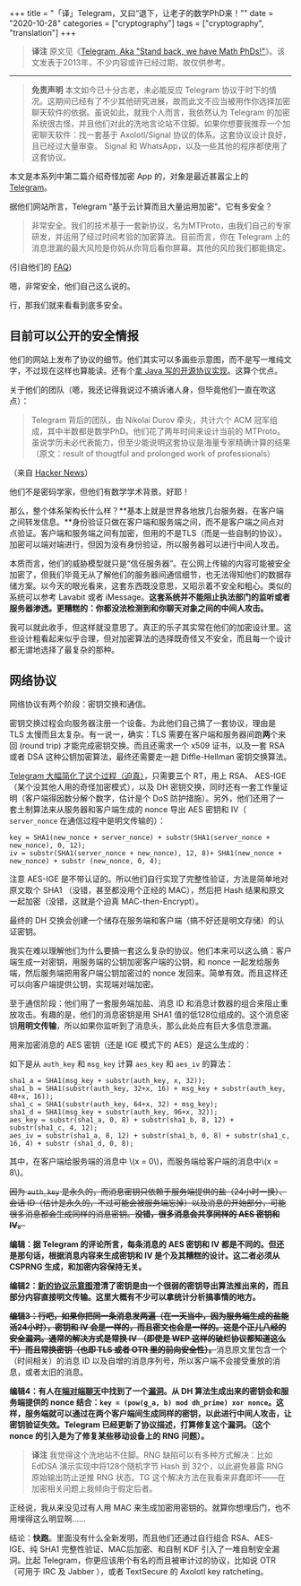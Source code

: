 +++
title = "「译」Telegram，又曰“退下，让老子的数学PhD来！”"
date = "2020-10-28"
categories = ["cryptography"]
tags = ["cryptography", "translation"]
+++

> **译注** 原文见《[Telegram, Aka "Stand back, we have Math PhDs!"](https://web.archive.org/web/20180420061726/http://unhandledexpression.com/2013/12/17/telegram-stand-back-we-know-maths/)》。该文发表于2013年，不少内容或许已经过期，故仅供参考。

---

> **免责声明** 本文如今已十分古老，未必能反应 Telegram 协议于时下的情况。这期间已经有了不少其他研究进展，故而此文不应当被用作你选择加密聊天软件的依据。虽说如此，就我个人而言，我依然认为 Telegram 的加密系统很古怪，并且他们对此的洗地言论站不住脚。如果你想要我推荐一个加密聊天软件：找一套基于 Axolotl/Signal 协议的体系。这套协议设计良好，且已经过大量审查。 Signal 和 WhatsApp，以及一些其他的程序都使用了这套协议。

本文是本系列中第二篇介绍奇怪加密 App 的，对象是最近甚嚣尘上的 [Telegram](https://telegram.org)。

据他们网站所言，Telegram “基于云计算而且大量运用加密”。它有多安全？

> 非常安全。我们的技术基于一套新协议，名为MTProto，由我们自己的专家研发，并运用了经过时间考验的加密算法。目前而言，你在 Telegram 上的消息泄漏的最大风险是你妈从你背后看你屏幕。其他的风险我们都能搞定。

(引自他们的 [FAQ](https://web.archive.org/web/20131210133113/http://telegram.org/faq#security))

嗯，非常安全，他们自己这么说的。

行，那我们就来看看到底多安全。

## 目前可以公开的安全情报

他们的网站上发布了协议的细节。他们其实可以多画些示意图，而不是写一堆纯文字，不过现在这样也算能读。还有个[拿 Java 写的开源协议实现](https://web.archive.org/web/20180420061726/https://github.com/ex3ndr/telegram-mt/)。这算个优点。

关于他们的团队（嗯，我还记得我说过不搞诉诸人身，但毕竟他们一直在吹这点）：

> Telegram 背后的团队，由 Nikolai Durov 牵头，共计六个 ACM 冠军组成，其中半数都是数学PhD。他们花了两年时间来设计当前的 MTProto。虽说学历未必代表能力，但至少能说明这套协议是海量专家精确计算的结果（原文：result of thougtful and prolonged work of professionals）

（来自 [Hacker News](https://web.archive.org/web/20180420061726/https://news.ycombinator.com/item?id=6916860)）

他们不是密码学家，但他们有数学学术背景。好耶！

那么，整个体系架构长什么样？**基本上就是世界各地放几台服务器，在客户端之间转发信息。**身份验证只做在客户端和服务端之间，而不是客户端之间点对点验证。客户端和服务端之间有加密，但用的不是TLS（而是一些自制的协议）。加密可以端对端进行，但因为没有身份验证，所以服务器可以进行中间人攻击。

本质而言，他们的威胁模型就只是“信任服务器”。在公网上传输的内容可能被安全加密了，但我们毕竟无从了解他们的服务器间通信细节，也无法得知他们的数据存储方案。以今天的眼光看来，这套东西既没意思，又昭示着不安全和粗心。类似的系统可以参考 Lavabit 或者 iMessage。**这套系统并不能阻止执法部门的监听或者服务器渗透。更糟糕的：你都没法检测到和你聊天对象之间的中间人攻击。**

我可以就此收手，但这样就没意思了。真正的乐子其实常在他们的加密设计里。这些设计粗看起来似乎合理，但对加密算法的选择既奇怪又不安全，而且每一个设计都无谓地选择了最复杂的那种。

## 网络协议

网络协议有两个阶段：密钥交换和通信。

密钥交换过程会向服务器注册一个设备。为此他们自己搞了一套协议，理由是 TLS 太慢而且太复杂。有一说一，确实：TLS 需要在客户端和服务器间跑**两**个来回 (round trip) 才能完成密钥交换。而且还需求一个 x509 证书，以及一套 RSA 或者 DSA 这种公钥加密算法，最终还需要走一趟 Diffle-Hellman 密钥交换算法。

[Telegram 大幅简化了这个过程（迫真）](https://web.archive.org/web/20180420061726/http://core.telegram.org/mtproto/auth_key)，只需要**三**个 RT，用上 RSA、 AES-IGE（某个没其他人用的奇怪加密模式），以及 DH 密钥交换，同时还有一套工作量证明（客户端得因数分解个数字，估计是个 DoS 防护措施）。另外，他们还用了一套土制算法来从服务器和客户端生成的 nonce 导出 AES 密钥和 IV（ `server_nonce` 在通信过程中是明文传输的）：

```
key = SHA1(new_nonce + server_nonce) + substr(SHA1(server_nonce + new_nonce), 0, 12);
iv = substr(SHA1(server_nonce + new_nonce), 12, 8)+ SHA1(new_nonce + new_nonce) + substr (new_nonce, 0, 4);
```

注意 AES-IGE 是不带认证的。所以他们自行实现了完整性验证，方法是简单地对原文取个 SHA1 （没错，甚至都没用个正经的 MAC），然后把 Hash 结果和原文一起加密（没错，这就是个迫真 MAC-then-Encrypt）。

最终的 DH 交换会创建一个储存在服务端和客户端（搞不好还是明文存储）的认证密钥。

我实在难以理解他们为什么要搞一套这么复杂的协议。他们本来可以这么搞：客户端生成一对密钥，用服务端的公钥加密客户端的公钥，和 nonce 一起发给服务端，然后服务端把用客户端公钥加密过的 nonce 发回来。简单有效。而且这样还可以向客户端提供公钥，实现端对端加密。

至于通信阶段：他们用了一套服务端加盐、消息 ID 和消息计数器的组合来阻止重放攻击。有趣的是，他们的消息密钥是用 SHA1 值的低128位组成的。这个消息密钥**用明文传输**，所以如果你监听到了消息头，那么此处应有巨大多信息泄漏。

用来加密消息的 AES 密钥（还是 IGE 模式下的 AES）是这么生成的：

如下是从 `auth_key` 和 `msg_key` 计算 `aes_key` 和 `aes_iv` 的算法：

```
sha1_a = SHA1(msg_key + substr(auth_key, x, 32));
sha1_b = SHA1(substr(auth_key, 32+x, 16) + msg_key + substr(auth_key, 48+x, 16));
sha1_с = SHA1(substr(auth_key, 64+x, 32) + msg_key);
sha1_d = SHA1(msg_key + substr(auth_key, 96+x, 32));
aes_key = substr(sha1_a, 0, 8) + substr(sha1_b, 8, 12) + substr(sha1_c, 4, 12);
aes_iv = substr(sha1_a, 8, 12) + substr(sha1_b, 0, 8) + substr(sha1_c, 16, 4) + substr (sha1_d, 0, 8);
```

其中，在客户端给服务端的消息中 \\(x = 0\\)，而服务端给客户端的消息中\\(x = 8\\)。

<s>因为 `auth_key` 是永久的，而消息密钥只依赖于服务端提供的盐（24小时一换）、会话 ID（估计是永久的，不过可能会被服务端忘掉）以及消息的开始部分，可能很多消息都会生成同样的消息密钥。<strong>没错，很多消息会共享同样的 AES 密钥和 IV。</strong></s>

**编辑：据 Telegram 的评论所言，每条消息的 AES 密钥和 IV 都是不同的。但还是那句话，根据消息内容来生成密钥和 IV 是个及其糟糕的设计。这二者必须从 CSPRNG 生成，和加密内容保持无关。**

**编辑2：[新的协议示意图](https://core.telegram.org/img/mtproto_encryption.png)澄清了密钥是由一个很弱的密钥导出算法推出来的，而且部分内容直接明文传输。这里大概有不少可以拿统计分析搞事情的地方。**

<s><strong>编辑3：行吧，如果你把同一条消息发两遍（在一天当中，因为服务端生成的盐能活24小时），密钥和 IV 会是一样的，而且密文也会是一样的。这是个正儿八经的安全漏洞。通常的解决方式是常换 IV （即使是 WEP 这样的破烂协议都知道这么干）而且常换密钥（也即 TLS 或者 OTR 里的前向安全性）。</strong></s>消息原文里包含一个（时间相关）的消息 ID 以及自增的消息序列号，所以客户端不会接受重放的消息，或者太旧的消息。

**编辑4：有人在[端对端聊天](https://web.archive.org/web/20180420061726/http://web.archive.org/web/20131220000537/https://core.telegram.org/api/end-to-end)中找到了一个[漏洞](https://web.archive.org/web/20180420061726/http://habrahabr.ru/post/206900/)。从 DH 算法生成出来的密钥会和服务端提供的 nonce 结合：`key = (pow(g_a, b) mod dh_prime) xor nonce`。这样，服务端就可以通过在两个客户端间生成同样的密钥，以此进行中间人攻击，让密钥验证失效。Telegram 已经更新了协议描述，打算修复这个漏洞。（这个 nonce 的引入是为了修复某些移动设备上的 RNG 问题）。**

> **译注** 我觉得这个洗地站不住脚。RNG 缺陷可以有多种方式解决：比如 EdDSA 演示实现中将128个随机字节 Hash 到 32个，以此避免暴露 RNG 原始输出防止逆推 RNG 状态。TG 这个解决方法在我看来非蠢即坏——在加密相关问题上我倾向于假定后者。

正经说，我从来没见过有人用 MAC 来生成加密用密钥的。就算你想埋后门，也不用埋得这么明显啊……

结论：**快跑**。里面没有什么全新发明，而且他们还通过自行组合 RSA、AES-IGE、纯 SHA1 完整性验证、MAC后加密、和自制 KDF 引入了一堆自制安全漏洞。比起 Telegram，你更应该用个有名的而且被审计过的协议，比如说 OTR （可用于 IRC 及 Jabber ），或者 TextSecure 的 Axolotl key ratcheting。
